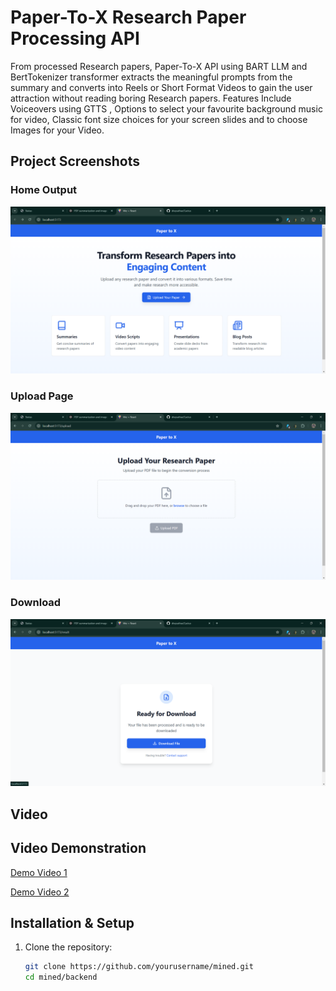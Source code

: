 # Paper-To-X Research Paper Processing API 

From processed Research papers, Paper-To-X API using BART LLM and BertTokenizer transformer extracts the meaningful prompts from the summary and converts into Reels or Short Format Videos to gain the user attraction without reading boring Research papers.
Features Include Voiceovers using GTTS , Options to select your favourite background music for video, Classic font size choices for your screen slides and to choose Images for your Video.
## Project Screenshots

### Home Output
![Summarized Output](./Images/home.png)

### Upload Page
![Upload Page](./Images/upload.png)

### Download
![Processing Flow](./Images/download.png)

## Video

## Video Demonstration

[Demo Video 1](./video/final_output%20(9).mp4)

[Demo Video 2](./video/WhatsApp%20Video%202025-02-01%20at%2011.23.17_14af0f65.mp4)




## Installation & Setup

1. Clone the repository:
   ```bash
   git clone https://github.com/yourusername/mined.git
   cd mined/backend
